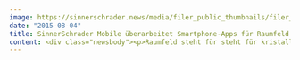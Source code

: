 ```yaml
---
image: https://sinnerschrader.news/media/filer_public_thumbnails/filer_public/4f/c6/4fc648a0-58e2-41b5-80b5-e6ab11da4ad1/pm-raumfeld-720x450-v02.jpg__480x288_q85_crop_subsampling-2_upscale.jpg
date: "2015-08-04"
title: SinnerSchrader Mobile überarbeitet Smartphone-Apps für Raumfeld Audiosysteme
content: <div class="newsbody"><p>Raumfeld steht für steht für kristallklaren Klang, zeitlos puristisches Design und zukunftsweisende Audiotechnologie bei höchstem Bedienkomfort. Der führende Anbieter von WLAN-Lautsprechern in echter HiFi-Qualität präsentiert jetzt die neueste Generation seiner Smartphone-Apps - zunächst für Android. Sie sind die zentrale Fernbedienung der hochwertigen Lautsprecher und ermöglichen die Steuerung aller Funktionen. </p><p>Für den Relaunch seiner Apps setzte Raumfeld auf SinnerSchrader Mobile aus Berlin. Die Agentur für Connected Hardware und Connected Services überarbeitete Nutzerführung sowie Design der Apps, erweiterte deren Features und optimierte die Performance. Raumfeld und SinnerSchrader Mobile stärkten die Sinnlichkeit und Emotionalität der Apps, indem sie das Musikerlebnis in den Mittelpunkt stellen. Großflächige Cover-Darstellungen oder harmonisch animierte Übergänge unterstützen dies. <span class="s1">Die Multiroom-Funktionalität erlaubt es unterschiedliche oder gleiche Musik kabellos in mehrere Räume zu streamen – alles gesteuert mit der Raumfeld App.</span></p><p>Die App steht ab sofort im Google Play Store zum Download bereit&#58;<br/><a href="http&#58;//goo.gl/YaU1ir">http&#58;//goo.gl/YaU1ir</a></p><p>Mehr Informationen&#58;<br/><a href="https://sinnerschrader-mobile.com/de/referenzen/projekte/raumfeld/">https://sinnerschrader-mobile.com/de/referenzen/projekte/raumfeld/</a></p><p><a class="news-backlink" href="/de/"><svg class="svg-ico svg-ico--arrow-left"><use xlink&#58;href="#arrow-down"></use></svg>Zurück zur Presse Übersicht</a></p></div>
---
```

